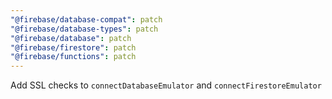 ```yaml
---
"@firebase/database-compat": patch
"@firebase/database-types": patch
"@firebase/database": patch
"@firebase/firestore": patch
"@firebase/functions": patch
---
```


Add SSL checks to `connectDatabaseEmulator` and `connectFirestoreEmulator`
